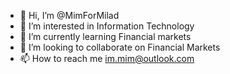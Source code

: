 - 👋 Hi, I’m @MimForMilad
- 👀 I’m interested in Information Technology
- 🌱 I’m currently learning Financial markets
- 💞️ I’m looking to collaborate on Financial Markets
- 📫 How to reach me im.mim@outlook.com

<!---
MimForMilad/MimForMilad is a ✨ special ✨ repository because its `README.md` (this file) appears on your GitHub profile.
You can click the Preview link to take a look at your changes.
--->
